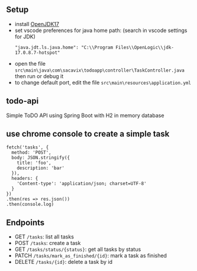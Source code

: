 ## Setup
- install [OpenJDK17](https://builds.openlogic.com/downloadJDK/openlogic-openjdk/17.0.8+7/openlogic-openjdk-17.0.8+7-windows-x64.msi)
- set vscode preferences for java home path: (search in vscode settings for JDK)
    ```
    "java.jdt.ls.java.home": "C:\\Program Files\\OpenLogic\\jdk-17.0.8.7-hotspot"
    ```
- open the file `src\main\java\com\sacavix\todoapp\controller\TaskController.java` then run or debug it
- to change default port, edit the file `src\main\resources\application.yml`

## todo-api
Simple ToDO API using Spring Boot with H2 in memory database


## use chrome console to create a simple task
```
fetch('tasks', {
  method: 'POST',
  body: JSON.stringify({
    title: 'foo',
    description: 'bar'
  }),
  headers: {
    'Content-type': 'application/json; charset=UTF-8'
  }
})
.then(res => res.json())
.then(console.log)
```

## Endpoints

- GET `/tasks`: list all tasks
- POST `/tasks`: create a task
- GET `/tasks/status/{status}`: get all tasks by status
- PATCH `/tasks/mark_as_finished/{id}`: mark a task as finished
- DELETE `/tasks/{id}`: delete a task by id 